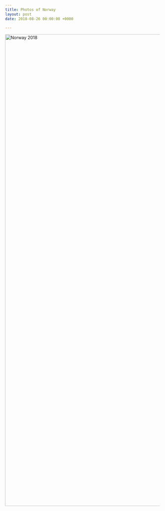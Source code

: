 ```yaml
---
title: Photos of Norway
layout: post
date: 2018-08-26 00:00:00 +0000

---
```

<a data-flickr-embed="true"  href="https://www.flickr.com/gp/ianwhitney/VaAF80" title="Norway 2018"><img src="https://farm2.staticflickr.com/1857/42460272010_141fbc0a1a_k.jpg" width="2048" height="1536" alt="Norway 2018"></a><script async src="//embedr.flickr.com/assets/client-code.js" charset="utf-8"></script>
